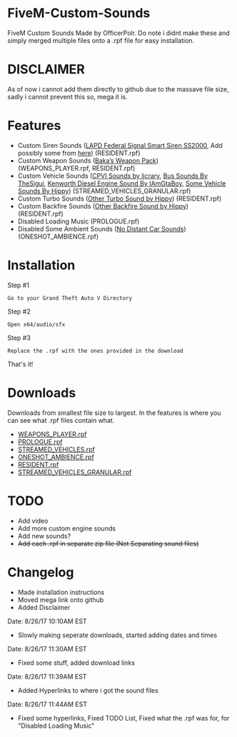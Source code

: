 # FiveM-Custom-Sounds
FiveM Custom Sounds Made by OfficerPolr. Do note i didnt make these and simply merged multiple files onto a .rpf file for easy installation.

# DISCLAIMER
As of now i cannot add them directly to github due to the massave file size, sadly i cannot prevent this so, mega it is.

# Features
* Custom Siren Sounds (<a href="https://www.gta5-mods.com/misc/federal-signal-smart-siren-ss2000-for-siren-mastery">LAPD Federal Signal Smart Siren SS2000</a>, Add possibly some from <a href="https://www.gta5-mods.com/misc/realistic-american-sirens-pack">here</a>) (RESIDENT.rpf)
* Custom Weapon Sounds (<a href="http://www.gtainside.com/en/gta5/mods/88888-bakas-realistic-weapons-sounds/">Baka’s Weapon Pack</a>) (WEAPONS_PLAYER.rpf, RESIDENT.rpf)
* Custom Vehicle Sounds (<a href="http://www.lcpdfr.com/files/file/8689-crown-victoria-sound-mod-v2/">CPVI Sounds by ljcrary</a>, <a href="https://www.gta5-mods.com/vehicles/new-bus-sounds">Bus Sounds By TheSigui</a>, <a href="https://www.gta5-mods.com/vehicles/kenworth-diesel-engine-sound-mod">Kenworth Diesel Engine Sound By IAmGtaBoy</a>, <a href="https://www.gta5-mods.com/users/Hippy">Some Vehicle Sounds By Hippy</a>) (STREAMED_VEHICLES_GRANULAR.rpf)
* Custom Turbo Sounds (<a href="https://www.gta5-mods.com/vehicles/other-turbo-sound">Other Turbo Sound by Hippy</a>) (RESIDENT.rpf)
* Custom Backfire Sounds (<a href="https://www.gta5-mods.com/vehicles/other-backfire-sound">Other Backfire Sound by Hippy</a>) (RESIDENT.rpf)
* Disabled Loading Music (PROLOGUE.rpf)
* Disabled Some Ambient Sounds (<a href="https://www.gta5-mods.com/misc/no-distant-car-sounds">No Distant Car Sounds</a>) (ONESHOT_AMBIENCE.rpf)

# Installation
Step #1
```
Go to your Grand Theft Auto V Directory
```
Step #2
```
Open x64/audio/sfx
```
Step #3
```
Replace the .rpf with the ones provided in the download
```
That's it!

# Downloads
Downloads from smallest file size to largest. In the features is where you can see what .rpf files contain what.
* <a href="https://goo.gl/Y78f5v">WEAPONS_PLAYER.rpf</a>
* <a href="https://goo.gl/fcWGyU">PROLOGUE.rpf</a>
* <a href="https://goo.gl/1A2QZb">STREAMED_VEHICLES.rpf</a>
* <a href="https://goo.gl/cHSs29">ONESHOT_AMBIENCE.rpf</a>
* <a href="https://goo.gl/x85aP2">RESIDENT.rpf</a>
* <a href="https://goo.gl/qFC9f8">STREAMED_VEHICLES_GRANULAR.rpf</a>

# TODO
* Add video
* Add more custom engine sounds
* Add new sounds?
* ~~Add each .rpf in separate zip file (Not Separating sound files)~~

# Changelog
* Made installation instructions
* Moved mega link onto github
* Added Disclaimer

Date: 8/26/17 10:10AM EST
* Slowly making seperate downloads, started adding dates and times

Date: 8/26/17 11:30AM EST
* Fixed some stuff, added download links

Date: 8/26/17 11:39AM EST
* Added Hyperlinks to where i got the sound files

Date: 8/26/17 11:44AM EST
* Fixed some hyperlinks, Fixed TODO List, Fixed what the .rpf was for, for "Disabled Loading Music"
